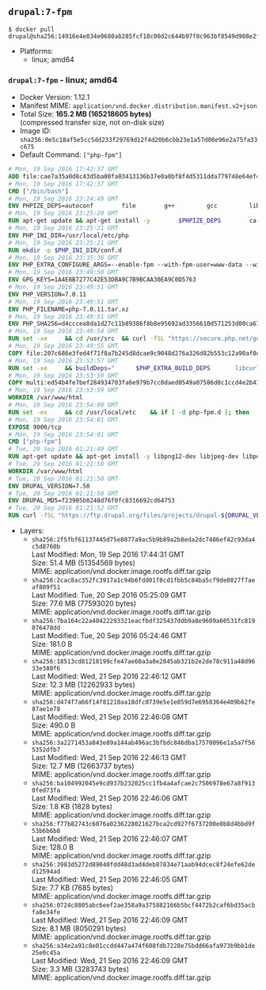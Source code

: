 ## `drupal:7-fpm`

```console
$ docker pull drupal@sha256:14916e4e834e0680ab285fcf18c00d2c644b97f8c963bf8549d908e2f5017881
```

-	Platforms:
	-	linux; amd64

### `drupal:7-fpm` - linux; amd64

-	Docker Version: 1.12.1
-	Manifest MIME: `application/vnd.docker.distribution.manifest.v2+json`
-	Total Size: **165.2 MB (165218605 bytes)**  
	(compressed transfer size, not on-disk size)
-	Image ID: `sha256:0e5c18af5e5cc5dd233f29769d12f4d20b6cbb23e1a57d00e96e2a75fa33c675`
-	Default Command: `["php-fpm"]`

```dockerfile
# Mon, 19 Sep 2016 17:42:37 GMT
ADD file:cae7a35a0d8c43d5ba00fa03413136b37e0a0bf8f4d5311dda779748e64ef425 in / 
# Mon, 19 Sep 2016 17:42:37 GMT
CMD ["/bin/bash"]
# Mon, 19 Sep 2016 23:24:49 GMT
ENV PHPIZE_DEPS=autoconf 		file 		g++ 		gcc 		libc-dev 		make 		pkg-config 		re2c
# Mon, 19 Sep 2016 23:25:20 GMT
RUN apt-get update && apt-get install -y 		$PHPIZE_DEPS 		ca-certificates 		curl 		libedit2 		libsqlite3-0 		libxml2 		xz-utils 	--no-install-recommends && rm -r /var/lib/apt/lists/*
# Mon, 19 Sep 2016 23:25:21 GMT
ENV PHP_INI_DIR=/usr/local/etc/php
# Mon, 19 Sep 2016 23:25:21 GMT
RUN mkdir -p $PHP_INI_DIR/conf.d
# Mon, 19 Sep 2016 23:35:36 GMT
ENV PHP_EXTRA_CONFIGURE_ARGS=--enable-fpm --with-fpm-user=www-data --with-fpm-group=www-data
# Mon, 19 Sep 2016 23:49:50 GMT
ENV GPG_KEYS=1A4E8B7277C42E53DBA9C7B9BCAA30EA9C0D5763
# Mon, 19 Sep 2016 23:49:51 GMT
ENV PHP_VERSION=7.0.11
# Mon, 19 Sep 2016 23:49:51 GMT
ENV PHP_FILENAME=php-7.0.11.tar.xz
# Mon, 19 Sep 2016 23:49:51 GMT
ENV PHP_SHA256=d4cccea8da1d27c11b89386f8b8e95692ad3356610d571253d00ca67d524c735
# Mon, 19 Sep 2016 23:49:54 GMT
RUN set -xe 	&& cd /usr/src 	&& curl -fSL "https://secure.php.net/get/$PHP_FILENAME/from/this/mirror" -o php.tar.xz 	&& echo "$PHP_SHA256 *php.tar.xz" | sha256sum -c - 	&& curl -fSL "https://secure.php.net/get/$PHP_FILENAME.asc/from/this/mirror" -o php.tar.xz.asc 	&& export GNUPGHOME="$(mktemp -d)" 	&& for key in $GPG_KEYS; do 		gpg --keyserver ha.pool.sks-keyservers.net --recv-keys "$key"; 	done 	&& gpg --batch --verify php.tar.xz.asc php.tar.xz 	&& rm -r "$GNUPGHOME"
# Mon, 19 Sep 2016 23:49:55 GMT
COPY file:207c686e3fed4f71f8a7b245d8dcae9c9048d276a326d82b553c12a90af0c0ca in /usr/local/bin/ 
# Mon, 19 Sep 2016 23:53:57 GMT
RUN set -xe 	&& buildDeps=" 		$PHP_EXTRA_BUILD_DEPS 		libcurl4-openssl-dev 		libedit-dev 		libsqlite3-dev 		libssl-dev 		libxml2-dev 	" 	&& apt-get update && apt-get install -y $buildDeps --no-install-recommends && rm -rf /var/lib/apt/lists/* 		&& docker-php-source extract 	&& cd /usr/src/php 	&& ./configure 		--with-config-file-path="$PHP_INI_DIR" 		--with-config-file-scan-dir="$PHP_INI_DIR/conf.d" 				--disable-cgi 				--enable-ftp 		--enable-mbstring 		--enable-mysqlnd 				--with-curl 		--with-libedit 		--with-openssl 		--with-zlib 				$PHP_EXTRA_CONFIGURE_ARGS 	&& make -j"$(nproc)" 	&& make install 	&& { find /usr/local/bin /usr/local/sbin -type f -executable -exec strip --strip-all '{}' + || true; } 	&& make clean 	&& docker-php-source delete 		&& apt-get purge -y --auto-remove -o APT::AutoRemove::RecommendsImportant=false $buildDeps
# Mon, 19 Sep 2016 23:53:59 GMT
COPY multi:ed54b4fe7bef284934703fa6e979b7cc0daed0549a07586d0c1ccd4e2b41884a in /usr/local/bin/ 
# Mon, 19 Sep 2016 23:53:59 GMT
WORKDIR /var/www/html
# Mon, 19 Sep 2016 23:54:00 GMT
RUN set -ex 	&& cd /usr/local/etc 	&& if [ -d php-fpm.d ]; then 		sed 's!=NONE/!=!g' php-fpm.conf.default | tee php-fpm.conf > /dev/null; 		cp php-fpm.d/www.conf.default php-fpm.d/www.conf; 	else 		mkdir php-fpm.d; 		cp php-fpm.conf.default php-fpm.d/www.conf; 		{ 			echo '[global]'; 			echo 'include=etc/php-fpm.d/*.conf'; 		} | tee php-fpm.conf; 	fi 	&& { 		echo '[global]'; 		echo 'error_log = /proc/self/fd/2'; 		echo; 		echo '[www]'; 		echo '; if we send this to /proc/self/fd/1, it never appears'; 		echo 'access.log = /proc/self/fd/2'; 		echo; 		echo 'clear_env = no'; 		echo; 		echo '; Ensure worker stdout and stderr are sent to the main error log.'; 		echo 'catch_workers_output = yes'; 	} | tee php-fpm.d/docker.conf 	&& { 		echo '[global]'; 		echo 'daemonize = no'; 		echo; 		echo '[www]'; 		echo 'listen = [::]:9000'; 	} | tee php-fpm.d/zz-docker.conf
# Mon, 19 Sep 2016 23:54:01 GMT
EXPOSE 9000/tcp
# Mon, 19 Sep 2016 23:54:01 GMT
CMD ["php-fpm"]
# Tue, 20 Sep 2016 01:21:49 GMT
RUN apt-get update && apt-get install -y libpng12-dev libjpeg-dev libpq-dev 	&& rm -rf /var/lib/apt/lists/* 	&& docker-php-ext-configure gd --with-png-dir=/usr --with-jpeg-dir=/usr 	&& docker-php-ext-install gd mbstring pdo pdo_mysql pdo_pgsql zip
# Tue, 20 Sep 2016 01:21:50 GMT
WORKDIR /var/www/html
# Tue, 20 Sep 2016 01:21:50 GMT
ENV DRUPAL_VERSION=7.50
# Tue, 20 Sep 2016 01:21:50 GMT
ENV DRUPAL_MD5=f23905b0248d76f0fc8316692cd64753
# Tue, 20 Sep 2016 01:21:52 GMT
RUN curl -fSL "https://ftp.drupal.org/files/projects/drupal-${DRUPAL_VERSION}.tar.gz" -o drupal.tar.gz 	&& echo "${DRUPAL_MD5} *drupal.tar.gz" | md5sum -c - 	&& tar -xz --strip-components=1 -f drupal.tar.gz 	&& rm drupal.tar.gz 	&& chown -R www-data:www-data sites
```

-	Layers:
	-	`sha256:2f5fbf61137445d75e8077a9ac5b9b89a2b8eda2dc7486ef42c93da4c5d8760b`  
		Last Modified: Mon, 19 Sep 2016 17:44:31 GMT  
		Size: 51.4 MB (51354569 bytes)  
		MIME: application/vnd.docker.image.rootfs.diff.tar.gzip
	-	`sha256:2cac8ac352fc3917a1c94b6fdd01f8cd1fbb5c84ba5cf9de0827f7aeaf809f51`  
		Last Modified: Tue, 20 Sep 2016 05:25:09 GMT  
		Size: 77.6 MB (77593020 bytes)  
		MIME: application/vnd.docker.image.rootfs.diff.tar.gzip
	-	`sha256:7ba164c22a40422293321eacfbdf325437ddb9a8e9609a60531fc819076478dd`  
		Last Modified: Tue, 20 Sep 2016 05:24:46 GMT  
		Size: 181.0 B  
		MIME: application/vnd.docker.image.rootfs.diff.tar.gzip
	-	`sha256:18513cd81218199cfe47ae60a3a0e2045ab321b2e2de78c911a48d9633e380f6`  
		Last Modified: Wed, 21 Sep 2016 22:46:12 GMT  
		Size: 12.3 MB (12262933 bytes)  
		MIME: application/vnd.docker.image.rootfs.diff.tar.gzip
	-	`sha256:d474f7a66f14f81218aa18dfc0739e5e1e859d7e6958364e409b62fe87ae1e78`  
		Last Modified: Wed, 21 Sep 2016 22:46:08 GMT  
		Size: 490.0 B  
		MIME: application/vnd.docker.image.rootfs.diff.tar.gzip
	-	`sha256:3a2271453a843e89a144ab496ac3bfbdc846dba17570096e1a5a7f565352dfb7`  
		Last Modified: Wed, 21 Sep 2016 22:46:13 GMT  
		Size: 12.7 MB (12663737 bytes)  
		MIME: application/vnd.docker.image.rootfs.diff.tar.gzip
	-	`sha256:ba104992045e9cd937b232025cc1fb4a4afcae2c7506978e67a8f9130fed73fa`  
		Last Modified: Wed, 21 Sep 2016 22:46:06 GMT  
		Size: 1.8 KB (1828 bytes)  
		MIME: application/vnd.docker.image.rootfs.diff.tar.gzip
	-	`sha256:f77b82743c6076a0236228021627bca2cd927f6737200e0b8d4bbd9f53b6b6b8`  
		Last Modified: Wed, 21 Sep 2016 22:46:07 GMT  
		Size: 128.0 B  
		MIME: application/vnd.docker.image.rootfs.diff.tar.gzip
	-	`sha256:3983d5272d89040fdd48d3ad4deb87834e71aab94dcec8f24efe62ded12594ad`  
		Last Modified: Wed, 21 Sep 2016 22:46:05 GMT  
		Size: 7.7 KB (7685 bytes)  
		MIME: application/vnd.docker.image.rootfs.diff.tar.gzip
	-	`sha256:0724c8805abc6eef2ae358a9a375882166b5bcf4472b2caf6bd35acbfa8e34fe`  
		Last Modified: Wed, 21 Sep 2016 22:46:09 GMT  
		Size: 8.1 MB (8050291 bytes)  
		MIME: application/vnd.docker.image.rootfs.diff.tar.gzip
	-	`sha256:a34e2a91c8e01ccdd447a474f608fdb7228e75bdd66afa973b9bb1de25e0c45a`  
		Last Modified: Wed, 21 Sep 2016 22:46:09 GMT  
		Size: 3.3 MB (3283743 bytes)  
		MIME: application/vnd.docker.image.rootfs.diff.tar.gzip
